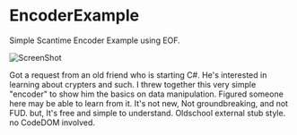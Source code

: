 # EncoderExample
Simple Scantime Encoder Example using EOF.

![ScreenShot](https://i.imgur.com/Wz6bg7k.png)

Got a request from an old friend who is starting C#. He's interested in learning about crypters and such. I threw together this very simple "encoder" to show him the basics on data manipulation. Figured someone here may be able to learn from it. It's not new, Not groundbreaking, and not FUD. but, It's free and simple to understand. Oldschool external stub style. no CodeDOM involved.
